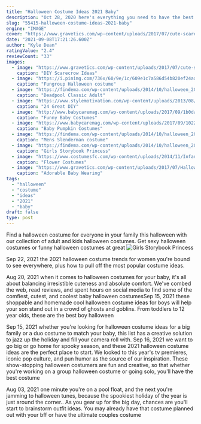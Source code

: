 ```yaml
---
title: "Halloween Costume Ideas 2021 Baby"
description: "Oct 28, 2020 here's everything you need to have the best halloween ever in 2021, from popular costumes to party games, spooky decor inspiration to netflix movie recs."
slug: "55415-halloween-costume-ideas-2021-baby"
engine: "IMAGE"
cover: "https://www.gravetics.com/wp-content/uploads/2017/07/cute-scarecrow-costume-tutu.jpg"
date: "2021-09-08T17:21:26.600Z"
author: "Kyle Dean"
ratingValue: "2.4"
reviewCount: "33"
images:
  - image: "https://www.gravetics.com/wp-content/uploads/2017/07/cute-scarecrow-costume-tutu.jpg"
    caption: "DIY Scarecrow Ideas"
  - image: "https://i.pinimg.com/736x/60/9e/1c/609e1c7a586d54b820ef24aac11c0dd1--fun-halloween-costumes-group-halloween.jpg"
    caption: "Fungroup Halloween costume"
  - image: "https://findema.com/wp-content/uploads/2014/10/halloween_20146925.jpg"
    caption: "Deadpool Classic Adult"
  - image: "https://www.stylemotivation.com/wp-content/uploads/2013/08/24-Great-DIY-Kids-Halloween-Ideas-8-620x930.jpg"
    caption: "24 Great DIY"
  - image: "http://www.babycaremag.com/wp-content/uploads/2017/09/1b0da485ba79c9e1883a7bc0c235fc3b.jpg"
    caption: "Funny Baby Costumes"
  - image: "https://www.babycaremag.com/wp-content/uploads/2017/09/1022ea1ed0374039fad87ad367a48cd8.jpg"
    caption: "Baby Pumpkin Costumes"
  - image: "https://findema.com/wp-content/uploads/2014/10/halloween_201410830.jpg"
    caption: "Mens Slenderman costume"
  - image: "https://findema.com/wp-content/uploads/2014/10/halloween_20148014.jpg"
    caption: "Girls Storybook Princess"
  - image: "https://www.costumesfc.com/wp-content/uploads/2014/11/Infant-Flower-Costume.jpg"
    caption: "Flower Costumes"
  - image: "https://www.gravetics.com/wp-content/uploads/2017/07/Halloween-Costume-Crochet-Black-and-Orange-Dress.jpg"
    caption: "Adorable Baby Wearing"
tags:
  - "halloween"
  - "costume"
  - "ideas"
  - "2021"
  - "baby"
draft: false
type: post
---
```


Find a halloween costume for everyone in your family this halloween with our collection of adult and kids halloween costumes. Get sexy halloween costumes or funny halloween costumes at great
![Girls Storybook Princess](https://findema.com/wp-content/uploads/2014/10/halloween_20148014.jpg "Girls Storybook Princess")

Sep 22, 2021 the 2021 halloween costume trends for women you&#39;re bound to see everywhere, plus how to pull off the most popular costume ideas.
<!--inArticleAds-->

<!--galleryOne-->

Aug 20, 2021 when it comes to halloween costumes for your baby, it's all about balancing irresistible cuteness and absolute comfort. We've combed the web, read reviews, and spent hours on social media to find some of the comfiest, cutest, and coolest baby halloween costumesSep 15, 2021 these shoppable and homemade cool halloween costume ideas for boys will help your son stand out in a crowd of ghosts and goblins. From toddlers to 12 year olds, these are the best boy halloween
<!--inArticleAds-->

<!--galleryTwo-->

Sep 15, 2021 whether you're looking for halloween costume ideas for a big family or a duo costume to match your baby, this list has a creative solution to jazz up the holiday and fill your camera roll with. Sep 16, 2021 we want to go big or go home for spooky season, and these 2021 halloween costume ideas are the perfect place to start. We looked to this year's tv premieres, iconic pop culture, and pun humor as the source of our inspiration. These show-stopping halloween costumers are fun and creative, so that whether you're working on a group halloween costume or going solo, you'll have the best costume
<!--galleryThree-->

Aug 03, 2021 one minute you're on a pool float, and the next you're jamming to halloween tunes, because the spookiest holiday of the year is just around the corner.. As you gear up for the big day, chances are you'll start to brainstorm outfit ideas. You may already have that costume planned out with your bff or have the ultimate couples costume